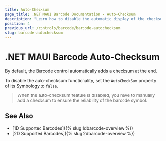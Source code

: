 ```yaml
---
title: Auto-Checksum
page_title: .NET MAUI Barcode Documentation - Auto-Checksum
description: "Learn how to disable the automatic display of the checksum at the end of the Telerik UI for .NET MAUI Barcode."
position: 4
previous_url: /controls/barcode/barcode-autochecksum
slug: barcode-autochecksum
---
```


# .NET MAUI Barcode Auto-Checksum

By default, the Barcode control automatically adds a checksum at the end.

To disable the auto-checksum functionality, set the `AutoCheckSum` property of its Symbology to `false`.  

>When the auto-checksum feature is disabled, you have to manually add a checksum to ensure the reliability of the barcode symbol.

## See Also

- [1D Supported Barcodes]({% slug 1dbarcode-overview %})
- [2D Supported Barcodes]({% slug 2dbarcode-overview %})
